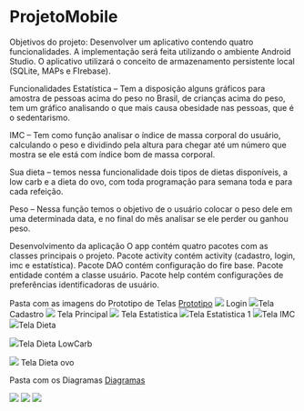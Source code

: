 # ProjetoMobile 

Objetivos do projeto:
Desenvolver um aplicativo contendo quatro funcionalidades.
A implementação será feita utilizando o  ambiente Android Studio.
O aplicativo  utilizará o conceito de armazenamento persistente local (SQLite, MAPs e FIrebase).

Funcionalidades
Estatística – Tem a disposição alguns gráficos para amostra de pessoas acima do peso no Brasil, de crianças acima do peso, tem um gráfico analisando o que mais causa obesidade nas pessoas, que é o sedentarismo. 

IMC – Tem como função analisar o índice de massa corporal do usuário, calculando o peso e dividindo pela altura para chegar até um número que mostra se ele está com índice bom de massa corporal. 

Sua dieta – temos nessa funcionalidade dois tipos de dietas disponíveis, a low carb e a dieta do ovo, com toda programação para semana toda e para cada refeição.

Peso – Nessa função temos o objetivo de o usuário colocar o peso dele em uma determinada data, e no final do mês analisar se ele perder ou ganhou peso.


Desenvolvimento da aplicação 
O app contém  quatro pacotes com as classes principais o projeto. 
Pacote activity contém activity (cadastro, login, imc e estatística).
Pacote DAO contém configuração do fire base.
Pacote entidade contém a classe usuário.
Pacote help contém configurações de preferências identificadoras de usuário.

Pasta com as imagens do Prototipo de Telas 
<a href ="https://github.com/csouza14/ProjetoMobile/tree/master/app/Prototipo">Prototipo</a>
<img src="https://raw.githubusercontent.com/csouza14/ProjetoMobile/master/app/Prototipo/Login.png"> Login
<img src ="https://raw.githubusercontent.com/csouza14/ProjetoMobile/master/app/Prototipo/TelaCadastro.png">Tela Cadastro 
<img src="https://raw.githubusercontent.com/csouza14/ProjetoMobile/master/app/Prototipo/TelaPrincipal.png"> Tela Principal 
<img src="https://github.com/csouza14/ProjetoMobile/blob/master/app/Prototipo/TelaEstatistica.png">  Tela Estatistica 
<img src="https://raw.githubusercontent.com/csouza14/ProjetoMobile/master/app/Prototipo/TelaEstatistica1.png">Tela Estatistica 1 
<img src="https://raw.githubusercontent.com/csouza14/ProjetoMobile/master/app/Prototipo/TelaIMC.png">Tela IMC 
<img src="https://raw.githubusercontent.com/csouza14/ProjetoMobile/master/app/Prototipo/TelaDieta.png">Tela Dieta

<img src="https://raw.githubusercontent.com/csouza14/ProjetoMobile/master/app/Prototipo/TelaDietaLowCarb.png">Tela Dieta LowCarb

<img src="https://github.com/csouza14/ProjetoMobile/blob/master/app/Prototipo/TelaDietaOvo.png"> Tela Dieta ovo




Pasta com os Diagramas
<a href ="https://github.com/csouza14/ProjetoMobile/tree/master/app/Diagramas">Diagramas</a>

<img src="https://raw.githubusercontent.com/csouza14/ProjetoMobile/master/app/Diagramas/DiagramaSequ%C3%AAncia.jpg"> 
<img src="https://raw.githubusercontent.com/csouza14/ProjetoMobile/master/app/Diagramas/Untitled%20DiagramDieta.png">
<img src="https://raw.githubusercontent.com/csouza14/ProjetoMobile/master/app/Diagramas/Untitled%20DiagramIMC.png"> 
